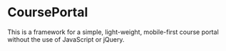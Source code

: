 # CoursePortal
This is a framework for a simple, light-weight, mobile-first course portal without the use of JavaScript or jQuery.
